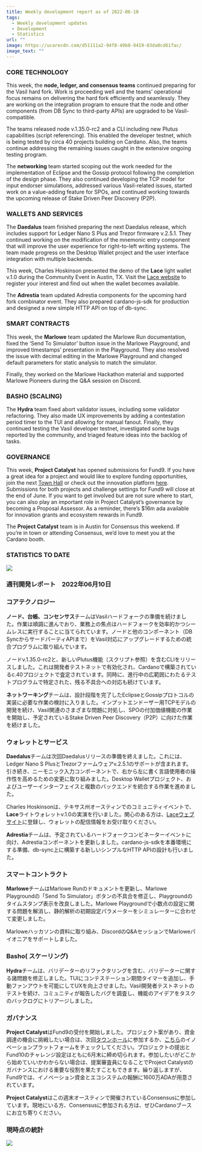 ```yaml
---
title: Weekly development report as of 2022-06-10
tags:
  - Weekly development updates
  - Development
  - Statistics
url: ""
image: https://ucarecdn.com/d51111a2-94f8-49b8-9419-03da0cd61fac/
image_text: ""
---
```


### CORE TECHNOLOGY

This week, the **node, ledger, and consensus teams** continued preparing for the Vasil hard fork. Work is proceeding well and the teams’ operational focus remains on delivering the hard fork efficiently and seamlessly. They are working on the integration program to ensure that the node and other components (from DB Sync to third-party APIs) are upgraded to be Vasil-compatible. 

  

The teams released node v.1.35.0-rc2 and a CLI including new Plutus capabilities (script referencing). This enabled the developer testnet, which is being tested by circa 40 projects building on Cardano. Also, the teams continue addressing the remaining issues caught in the extensive ongoing testing program.

  

The **networking** team started scoping out the work needed for the implementation of Eclipse and the Gossip protocol following the completion of the design phase. They also continued developing the TCP model for input endorser simulations, addressed various Vasil-related issues, started work on a value-adding feature for SPOs, and continued working towards the upcoming release of Stake Driven Peer Discovery (P2P). 

### WALLETS AND SERVICES 

  

The **Daedalus** team finished preparing the next Daedalus release, which includes support for Ledger Nano S Plus and Trezor firmware v.2.5.1. They continued working on the modification of the mnemonic entry component that will improve the user experience for right-to-left writing systems. The team made progress on the Desktop Wallet project and the user interface integration with multiple backends.

  

This week, Charles Hoskinson presented the demo of the **Lace** light wallet v.1.0 during the Community Event in Austin, TX. Visit the [Lace website](https://www.lace.io/?utm_campaign=Lace%20Platform&utm_source=Essential%20Cardano&utm_medium=blog%20post&utm_term=weekly%20dev%20report&utm_content=lace%20registration) to register your interest and find out when the wallet becomes available. 

  

The **Adrestia** team updated Adrestia components for the upcoming hard fork combinator event. They also prepared cardano-js-sdk for production and designed a new simple HTTP API on top of db-sync.

### SMART CONTRACTS

This week, the **Marlowe** team updated the Marlowe Run documentation, fixed the ‘Send To Simulator’ button issue in the Marlowe Playground, and improved timestamps’ presentation in the Playground. They also resolved the issue with decimal editing in the Marlowe Playground and changed default parameters for static analysis to match the simulator. 

  

Finally, they worked on the Marlowe Hackathon material and supported Marlowe Pioneers during the Q&A session on Discord. 

### BASHO (SCALING)

The **Hydra** team fixed abort validator issues, including some validator refactoring. They also made UX improvements by adding a contestation period timer to the TUI and allowing for manual fanout. Finally, they continued testing the Vasil developer testnet, investigated some bugs reported by the community, and triaged feature ideas into the backlog of tasks. 

### GOVERNANCE

This week, **Project Catalyst** has opened submissions for Fund9. If you have a great idea for a project and would like to explore funding opportunities, join the next [Town Hall](https://bit.ly/3rCicSR) or check out the innovation platform [here](https://cardano.ideascale.com). Submissions for both projects and challenge settings for Fund9 will close at the end of June. If you want to get involved but are not sure where to start, you can also play an important role in Project Catalyst’s governance by becoming a Proposal Assessor. As a reminder, there’s $16m ada available for innovation grants and ecosystem rewards in Fund9.

  

The **Project Catalyst** team is in Austin for Consensus this weekend. If you’re in town or attending Consensus, we’d love to meet you at the Cardano booth.

  

### STATISTICS TO DATE

![](https://lh4.googleusercontent.com/gf4--ip-O0jh178f6wxGWBaVD_yhQrMpR9616AFfzVDtqbt6bImc_uIq3MGppgFaERLxxRzounUTQhxdiV67KgyROGY555WkqxSfJSfXmgB7fEIwioQCcM-OuhYxG_IHXfYIesAhUOLcVS6B7Q)

### 週刊開発レポート　2022年06月10日

### コアテクノロジー

**ノード、台帳、コンセンサス**チームはVasilハードフォークの準備を続けました。作業は順調に進んでおり、業務上の焦点はハードフォークを効率的かつシームレスに実行することに当てられています。ノードと他のコンポーネント（DB SyncからサードパーティAPIまで）をVasil対応にアップグレードするための統合プログラムに取り組んでいます。 

  

ノードv.1.35.0-rc2と、新しいPlutus機能（スクリプト参照）を含むCLIをリリースしました。これは開発者テストネットで有効化され、Cardanoで構築されているc.40プロジェクトで査定されています。同時に、進行中の広範囲にわたるテストプログラムで特定された、残る不具合への対応も続けています。

  

**ネットワーキング**チームは、設計段階を完了したEclipseとGossipプロトコルの実装に必要な作業の検討に入りました。インプットエンドーザー用TCPモデルの開発を続け、Vasil関連のさまざまな問題に対処し、SPOの付加価値機能の作業を開始し、予定されているStake Driven Peer Discovery（P2P）に向けた作業を続けました。 

### ウォレットとサービス 

  

**Daedalus**チームは次回Daedalusリリースの準備を終えました。これには、Ledger Nano S PlusとTrezorファームウェアv.2.5.1のサポートが含まれます。引き続き、ニーモニック入力コンポーネントで、右から左に書く言語使用者の操作性を高めるための変更に取り組みました。Desktop Walletプロジェクト、およびユーザーインターフェイスと複数のバックエンドを統合する作業を進めました。

  

Charles Hoskinsonは、テキサス州オースティンでのコミュニティイベントで、**Lace**ライトウォレットv.1.0の実演を行いました。関心のある方は、[Laceウェブサイト](https://www.lace.io/?utm_campaign=Lace%20Platform&utm_source=Essential%20Cardano&utm_medium=blog%20post&utm_term=weekly%20dev%20report&utm_content=lace%20registration)に登録し、ウォレットの配信情報をお受け取りください。 

  

**Adrestia**チームは、予定されているハードフォークコンビネーターイベントに向け、Adrestiaコンポーネントを更新しました。cardano-js-sdkを本番環境にする準備、db-sync上に構築する新しいシンプルなHTTP APIの設計も行いました。

### スマートコントラクト

**Marlowe**チームはMarlowe Runのドキュメントを更新し、Marlowe Playgroundの「Send To Simulator」ボタンの不具合を修正し、Playgroundのタイムスタンプ表示を改良しました。Marlowe Playgroundで小数点の設定に関する問題を解消し、静的解析の初期設定パラメーターをシミュレーターに合わせて変更しました。 

  

Marloweハッカソンの資料に取り組み、DiscordのQ&AセッションでMarloweパイオニアをサポートしました。 

### Basho( スケーリング)

**Hydra**チームは、バリデーターのリファクタリングを含む、バリデーターに関する諸問題を修正しました。TUIにコンテステーション期間タイマーを追加し、手動ファンアウトを可能にしてUXを向上させました。Vasil開発者テストネットのテストを続け、コミュニティが報告したバグを調査し、機能のアイデアをタスクのバックログにトリアージしました。 

### ガバナンス

**Project Catalyst**はFund9の受付を開始しました。プロジェクト案があり、資金調達の機会に挑戦したい場合は、次回[タウンホール](https://bit.ly/3rCicSR)に参加するか、[こちら](https://cardano.ideascale.com)のイノベーションプラットフォームをチェックしてください。プロジェクトの提出とFund10のチャレンジ設定はともに6月末に締め切られます。参加したいがどこから始めていいかわからない場合は、提案審査員になることでProject Catalystのガバナンスにおける重要な役割を果たすこともできます。繰り返しますが、Fund9では、イノベーション資金とエコシステムの報酬に1600万ADAが用意されています。

  

**Project Catalyst**はこの週末オースティンで開催されているConsensusに参加しています。現地にいる方、Consensusに参加される方は、ぜひCardanoブースにお立ち寄りください。

  

### 現時点の統計

![](https://lh3.googleusercontent.com/et6VQL8tiA7cNr5Usd_GF2nENxkzz8Nc9NE_HdLPK3iTfqEsYpMKhDbiLIpIFDF44xZQn2NfMahEFxllbtN_19x2vWbn0joOhkpSFHzFTnnh7nmpOURZ1CyVFY-StuXJ3wT2epQCKBudGfklRw)
